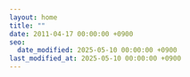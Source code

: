 ```yaml
---
layout: home
title: ""
date: 2011-04-17 00:00:00 +0900
seo:
  date_modified: 2025-05-10 00:00:00 +0900
last_modified_at: 2025-05-10 00:00:00 +0900
---
```

